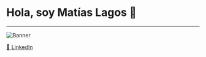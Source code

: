 # Hola, soy Matías Lagos 👋

---

![Banner](./Banner%20Para%20LinkedIn%20Desarrollador%20De%20Software%20Moderno%20Negro%20(5).png)

[🔗 LinkedIn](https://www.linkedin.com/in/matiaslagos) 

